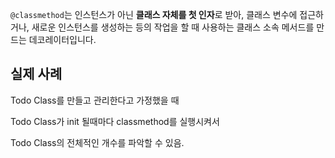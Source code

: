 `@classmethod`는 인스턴스가 아닌 
**클래스 자체를 첫 인자**로 받아, 
클래스 변수에 접근하거나, 
새로운 인스턴스를 생성하는 등의 작업을 할 때 사용하는 클래스 소속 메서드를 만드는 데코레이터입니다.

## 실제 사례
Todo Class를 만들고 관리한다고 가정했을 때

Todo Class가 init 될때마다
classmethod를 실행시켜서

Todo Class의 전체적인 개수를 파악할 수 있음.